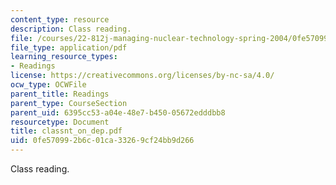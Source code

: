 ```yaml
---
content_type: resource
description: Class reading.
file: /courses/22-812j-managing-nuclear-technology-spring-2004/0fe570992b6c01ca33269cf24bb9d266_classnt_on_dep.pdf
file_type: application/pdf
learning_resource_types:
- Readings
license: https://creativecommons.org/licenses/by-nc-sa/4.0/
ocw_type: OCWFile
parent_title: Readings
parent_type: CourseSection
parent_uid: 6395cc53-a04e-48e7-b450-05672edddbb8
resourcetype: Document
title: classnt_on_dep.pdf
uid: 0fe57099-2b6c-01ca-3326-9cf24bb9d266
---
```

Class reading.